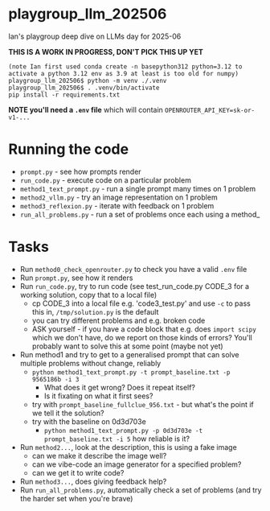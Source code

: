 # playgroup_llm_202506

Ian's playgroup deep dive on LLMs day for 2025-06

**THIS IS A WORK IN PROGRESS, DON'T PICK THIS UP YET**

```
(note Ian first used conda create -n basepython312 python=3.12 to activate a python 3.12 env as 3.9 at least is too old for numpy)
playgroup_llm_202506$ python -m venv ./.venv
playgroup_llm_202506$ . .venv/bin/activate
pip install -r requirements.txt
```

**NOTE you'll need a `.env` file** which will contain `OPENROUTER_API_KEY=sk-or-v1-...`

# Running the code

* `prompt.py` - see how prompts render
* `run_code.py` - execute code on a particular problem
* `method1_text_prompt.py` - run a single prompt many times on 1 problem
* `method2_vllm.py` - try an image representation on 1 problem
* `method3_reflexion.py` - iterate with feedback on 1 problem
* `run_all_problems.py` - run a set of problems once each using a method_

# Tasks

* Run `method0_check_openrouter.py` to check you have a valid `.env` file
* Run `prompt.py`, see how it renders
* Run `run_code.py`, try to run code (see test_run_code.py CODE_3 for a working solution, copy that to a local file)
  * cp CODE_3 into a local file e.g. 'code3_test.py' and use `-c` to pass this in, `/tmp/solution.py` is the default
  * you can try different problems and e.g. broken code
  * ASK yourself - if you have a code block that e.g. does `import scipy` which we don't have, do we report on those kinds of errors? You'll probably want to solve this at some point (maybe not yet)
* Run method1 and try to get to a generalised prompt that can solve multiple problems without change, reliably
  * `python method1_text_prompt.py -t prompt_baseline.txt -p 9565186b -i 3`
    * What does it get wrong? Does it repeat itself?
    * Is it fixating on what it first sees?
  * try with `prompt_baseline_fullclue_956.txt` - but what's the point if we tell it the solution?
  * try with the baseline on 0d3d703e
    * `python method1_text_prompt.py -p 0d3d703e -t prompt_baseline.txt -i 5` how reliable is it?
* Run `method2...`, look at the description, this is using a fake image
  * can we make it describe the image well?
  * can we vibe-code an image generator for a specified problem?
  * can we get it to write code?
* Run `method3...`, does giving feedback help? 
* Run `run_all_problems.py`, automatically check a set of problems (and try the harder set when you're brave)
